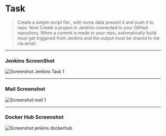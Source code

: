 # Task

> Create a simple script file , with some data present it and push it to repo. Now Create a project in Jenkins connected to your GitHub repository.
> When a commit is made to your repo, automatically build must get triggered from Jenkins and the output must be shared to me via email.
******************************************
### Jenkins ScreenShot

![Screenshot Jenkins Task 1](https://github.com/Vjyguvi/JenkinsTask/assets/150816386/885b0e8a-4d65-4c53-bf04-44a07cefa76d)

**********************************
### Mail Screenshot

![Screenshot mail 1](https://github.com/Vjyguvi/JenkinsTask/assets/150816386/83e3d9be-a424-4701-a346-aea94dba46c2)

**********************************
### Docker Hub Screenshot

![Screenshot jenkins dockerhub](https://github.com/Vjyguvi/JenkinsTask/assets/150816386/53a44298-f909-466e-80dd-22db722f6a2b)
